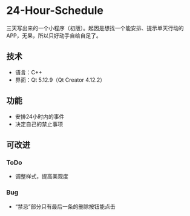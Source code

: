 # 24-Hour-Schedule
三天写出来的一个小程序（初版）。起因是想找一个能安排、提示单天行动的APP，无果，所以只好动手自给自足了。

## 技术
- 语言：C++
- 界面：Qt 5.12.9（Qt Creator 4.12.2）

## 功能

- 安排24小时内的事件
- 决定自己的禁止事项

## 可改进

### ToDo
- 调整样式，提高美观度

### Bug
- “禁忌”部分只有最后一条的删除按钮能点击